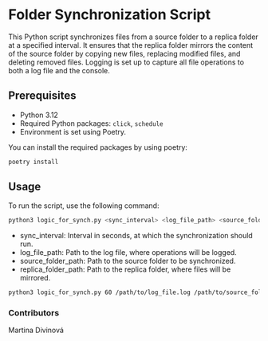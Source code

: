 
# Folder Synchronization Script

This Python script synchronizes files from a source folder to a replica folder at a specified interval. 
It ensures that the replica folder mirrors the content of the source folder by copying new files, replacing modified files, and deleting removed files. 
Logging is set up to capture all file operations to both a log file and the console.

## Prerequisites

- Python 3.12
- Required Python packages: `click`, `schedule`
- Environment is set using Poetry.

You can install the required packages by using poetry:

```sh
poetry install
```
## Usage
To run the script, use the following command:
```sh
python3 logic_for_synch.py <sync_interval> <log_file_path> <source_folder_path> <replica_folder_path>
```

- sync_interval: Interval in seconds, at which the synchronization should run.
- log_file_path: Path to the log file, where operations will be logged.
- source_folder_path: Path to the source folder to be synchronized.
- replica_folder_path: Path to the replica folder, where files will be mirrored.

```sh
python3 logic_for_synch.py 60 /path/to/log_file.log /path/to/source_folder /path/to/replica_folder
```

### Contributors
Martina Divinová
